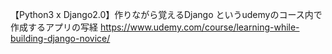 【Python3 x Django2.0】作りながら覚えるDjango
というudemyのコース内で作成するアプリの写経
https://www.udemy.com/course/learning-while-building-django-novice/

